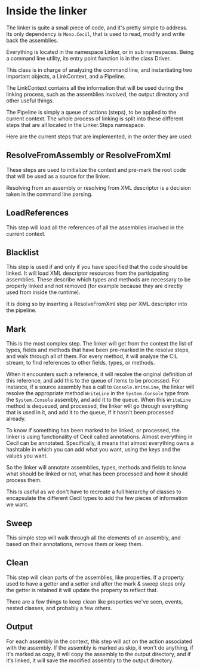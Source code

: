 # Inside the linker

The linker is quite a small piece of code, and it's pretty simple to address.
Its only dependency is `Mono.Cecil`, that is used to read, modify and write back
the assemblies.

Everything is located in the namespace Linker, or in sub namespaces.
Being a command line utility, its entry point function is in the class Driver.

This class is in charge of analyzing the command line, and instantiating two
important objects, a LinkContext, and a Pipeline.

The LinkContext contains all the information that will be used during the
linking process, such as the assemblies involved, the output directory and
other useful things.

The Pipeline is simply a queue of actions (steps), to be applied to the current
context. The whole process of linking is split into these different steps
that are all located in the Linker.Steps namespace.

Here are the current steps that are implemented, in the order they are used:

## ResolveFromAssembly or ResolveFromXml

These steps are used to initialize the context and pre-mark the root code
that will be used as a source for the linker.

Resolving from an assembly or resolving from XML descriptor is a decision
taken in the command line parsing.

## LoadReferences

This step will load all the references of all the assemblies involved in the
current context.

## Blacklist

This step is used if and only if you have specified that the code should be
linked. It will load XML descriptor resources from the participating assemblies. These describe which types and methods are necessary to be properly linked and not removed (for example because they are directly used from inside the runtime).

It is doing so by inserting a ResolveFromXml step per XML descriptor into the
pipeline.

## Mark

This is the most complex step. The linker will get from the context the list
of types, fields and methods that have been pre-marked in the resolve steps,
and walk through all of them. For every method, it will analyse the CIL stream,
to find references to other fields, types, or methods.

When it encounters such a reference, it will resolve the original definition of
this reference, and add this to the queue of items to be processed. For
instance, if a source assembly has a call to `Console.WriteLine`, the linker
will resolve the appropriate method `WriteLine` in the `System.Console` type from the
`System.Console` assembly, and add it to the queue. When this `WriteLine` method is
dequeued, and processed, the linker will go through everything that is used in
it, and add it to the queue, if it hasn't been processed already.

To know if something has been marked to be linked, or processed, the linker
is using functionality of Cecil called annotations. Almost everything in
Cecil can be annotated. Specifically, it means that almost everything owns a
hashtable in which you can add what you want, using the keys and the values you
want.

So the linker will annotate assemblies, types, methods and fields to know
what should be linked or not, what has been processed and how it should
process them.

This is useful as we don't have to recreate a full hierarchy of classes
to encapsulate the different Cecil types to add the few pieces of information we want.

## Sweep

This simple step will walk through all the elements of an assembly, and based
on their annotations, remove them or keep them.

## Clean

This step will clean parts of the assemblies, like properties. If a property
used to have a getter and a setter and after the mark & sweep steps
only the getter is retained it will update the property to reflect that.

There are a few things to keep clean like properties we've seen, events,
nested classes, and probably a few others.

## Output

For each assembly in the context, this step will act on the action associated
with the assembly. If the assembly is marked as skip, it won't do anything,
if it's marked as copy, it will copy the assembly to the output directory,
and if it's linked, it will save the modified assembly to the output directory.

